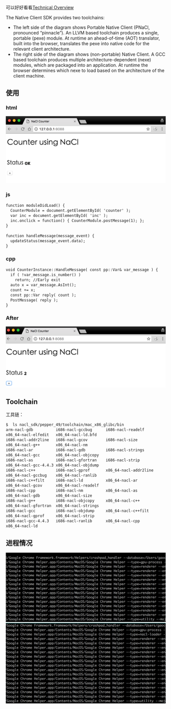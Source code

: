 可以好好看看[Technical Overview](https://developer.chrome.com/native-client/overview)

The Native Client SDK provides two toolchains:

* The left side of the diagram shows Portable Native Client (PNaCl, pronounced “pinnacle”). An LLVM based toolchain produces a single, portable (pexe) module. At runtime an ahead-of-time (AOT) translator, built into the browser, translates the pexe into native code for the relevant client architecture.
* The right side of the diagram shows (non-portable) Native Client. A GCC based toolchain produces multiple architecture-dependent (nexe) modules, which are packaged into an application. At runtime the browser determines which nexe to load based on the architecture of the client machine.

## 使用

### html

![](./resources/html.png)

### js

```
function moduleDidLoad() {
  CounterModule = document.getElementById( 'counter' );
  var inc = document.getElementById( 'inc' );
  inc.onclick = function() { CounterModule.postMessage(1); }; 
}

function handleMessage(message_event) {
  updateStatus(message_event.data);
}
```

### cpp

```
void CounterInstance::HandleMessage( const pp::Var& var_message ) {
  if ( !var_message.is_number() )
    return; //Early exit
  auto x = var_message.AsInt();
  count += x;
  const pp::Var reply( count );
  PostMessage( reply );
}
```

### After

![](./resources/after.png)

## Toolchain

工具链：

```
$  ls nacl_sdk/pepper_49/toolchain/mac_x86_glibc/bin
arm-nacl-gdb          i686-nacl-gccbug      i686-nacl-readelf     x86_64-nacl-elfedit   x86_64-nacl-ld.bfd
i686-nacl-addr2line   i686-nacl-gcov        i686-nacl-size        x86_64-nacl-g++       x86_64-nacl-nm
i686-nacl-ar          i686-nacl-gdb         i686-nacl-strings     x86_64-nacl-gcc       x86_64-nacl-objcopy
i686-nacl-as          i686-nacl-gfortran    i686-nacl-strip       x86_64-nacl-gcc-4.4.3 x86_64-nacl-objdump
i686-nacl-c++         i686-nacl-gprof       x86_64-nacl-addr2line x86_64-nacl-gccbug    x86_64-nacl-ranlib
i686-nacl-c++filt     i686-nacl-ld          x86_64-nacl-ar        x86_64-nacl-gcov      x86_64-nacl-readelf
i686-nacl-cpp         i686-nacl-nm          x86_64-nacl-as        x86_64-nacl-gdb       x86_64-nacl-size
i686-nacl-g++         i686-nacl-objcopy     x86_64-nacl-c++       x86_64-nacl-gfortran  x86_64-nacl-strings
i686-nacl-gcc         i686-nacl-objdump     x86_64-nacl-c++filt   x86_64-nacl-gprof     x86_64-nacl-strip
i686-nacl-gcc-4.4.3   i686-nacl-ranlib      x86_64-nacl-cpp       x86_64-nacl-ld
```

## 进程情况

![](./resources/process-1.png)
![](./resources/process-2.png)
